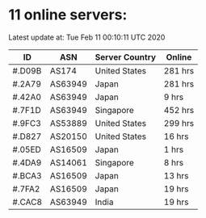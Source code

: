 # 11 online servers:

Latest update at: Tue Feb 11 00:10:11 UTC 2020

| ID | ASN | Server Country | Online |
| -- | --- | -------------- | ------ |
| #.D09B | AS174 | United States | 281 hrs |
| #.2A79 | AS63949 | Japan | 281 hrs |
| #.42A0 | AS63949 | Japan | 9 hrs |
| #.7F1D | AS63949 | Singapore | 452 hrs |
| #.9FC3 | AS53889 | United States | 299 hrs |
| #.D827 | AS20150 | United States | 16 hrs |
| #.05ED | AS16509 | Japan | 1 hrs |
| #.4DA9 | AS14061 | Singapore | 8 hrs |
| #.BCA3 | AS16509 | Japan | 13 hrs |
| #.7FA2 | AS16509 | Japan | 19 hrs |
| #.CAC8 | AS63949 | India | 19 hrs |

